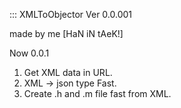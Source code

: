 ::: XMLToObjector Ver 0.0.001

made by me [HaN iN tAeK!]

Now 0.0.1

1. Get XML data in URL.
2. XML -> json type Fast.
3. Create .h and .m file fast from XML.
